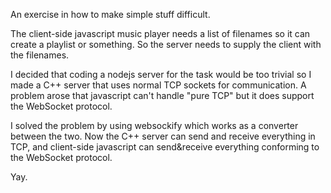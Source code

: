 An exercise in how to make simple stuff difficult.


The client-side javascript music player needs a list of filenames so it can create a playlist or something. So the server needs to supply the client with the filenames.

I decided that coding a nodejs server for the task would be too trivial so I made a C++ server that uses normal TCP sockets for communication. A problem arose that javascript can't handle "pure TCP" but it does support the WebSocket protocol.

I solved the problem by using websockify which works as a converter between the two. Now the C++ server can send and receive everything in TCP, and client-side javascript can send&receive everything conforming to the WebSocket protocol.

Yay.
